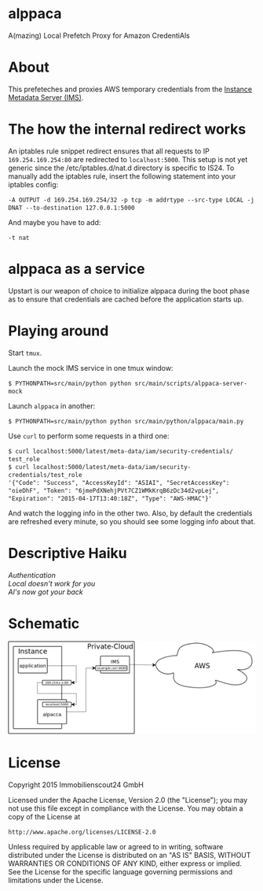 # alppaca
A(mazing) Local Prefetch Proxy for Amazon CredentiAls

# About

This prefeteches and proxies AWS temporary credentials from the [Instance
Metadata Server
(IMS)](https://github.com/ImmobilienScout24/aws-instance-metadata-server).

# The how the internal redirect works

An iptables rule snippet redirect ensures that all requests to IP
`169.254.169.254:80` are redirected to `localhost:5000`.  This setup is not yet
generic since the /etc/iptables.d/nat.d directory is specific to IS24.  To
manually add the iptables rule, insert the following statement into your
iptables config:

```
-A OUTPUT -d 169.254.169.254/32 -p tcp -m addrtype --src-type LOCAL -j DNAT --to-destination 127.0.0.1:5000
```

And maybe you have to add:

```
-t nat
```

# alppaca as a service

Upstart is our weapon of choice to initialize alppaca during the boot phase as to ensure that credentials are cached before the application starts up.


# Playing around

Start ``tmux``.

Launch the mock IMS service in one tmux window:

```
$ PYTHONPATH=src/main/python python src/main/scripts/alppaca-server-mock
```

Launch ``alppaca`` in another:

```
$ PYTHONPATH=src/main/python python src/main/python/alppaca/main.py
```

Use ``curl`` to perform some requests in a third one:

```
$ curl localhost:5000/latest/meta-data/iam/security-credentials/
test_role
$ curl localhost:5000/latest/meta-data/iam/security-credentials/test_role
'{"Code": "Success", "AccessKeyId": "ASIAI", "SecretAccessKey": "oieDhF", "Token": "6jmePdXNehjPVt7CZ1WMkKrqB6zDc34d2vpLej", "Expiration": "2015-04-17T13:40:18Z", "Type": "AWS-HMAC"}'
```

And watch the logging info in the other two. Also, by default the credentials
are refreshed every minute, so you should see some logging info about that.

# Descriptive Haiku

_Authentication_<br />
_Local doesn't work for you_<br />
_Al's now got your back_

# Schematic

![schematic](schematic.png "Schematic")

# License

Copyright 2015 Immobilienscout24 GmbH

Licensed under the Apache License, Version 2.0 (the "License");
you may not use this file except in compliance with the License.
You may obtain a copy of the License at

    http://www.apache.org/licenses/LICENSE-2.0

Unless required by applicable law or agreed to in writing, software
distributed under the License is distributed on an "AS IS" BASIS,
WITHOUT WARRANTIES OR CONDITIONS OF ANY KIND, either express or implied.
See the License for the specific language governing permissions and
limitations under the License.
